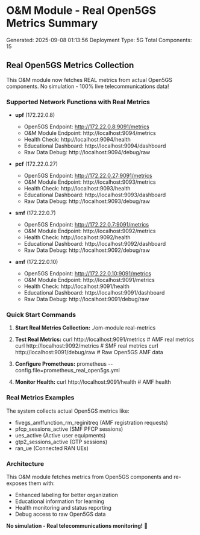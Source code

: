 # O&M Module - Real Open5GS Metrics Summary
Generated: 2025-09-08 01:13:56
Deployment Type: 5G
Total Components: 15

## Real Open5GS Metrics Collection

This O&M module now fetches REAL metrics from actual Open5GS components.
No simulation - 100% live telecommunications data!

### Supported Network Functions with Real Metrics

- **upf** (172.22.0.8)
  - Open5GS Endpoint: http://172.22.0.8:9091/metrics
  - O&M Module Endpoint: http://localhost:9094/metrics  
  - Health Check: http://localhost:9094/health
  - Educational Dashboard: http://localhost:9094/dashboard
  - Raw Data Debug: http://localhost:9094/debug/raw

- **pcf** (172.22.0.27)
  - Open5GS Endpoint: http://172.22.0.27:9091/metrics
  - O&M Module Endpoint: http://localhost:9093/metrics  
  - Health Check: http://localhost:9093/health
  - Educational Dashboard: http://localhost:9093/dashboard
  - Raw Data Debug: http://localhost:9093/debug/raw

- **smf** (172.22.0.7)
  - Open5GS Endpoint: http://172.22.0.7:9091/metrics
  - O&M Module Endpoint: http://localhost:9092/metrics  
  - Health Check: http://localhost:9092/health
  - Educational Dashboard: http://localhost:9092/dashboard
  - Raw Data Debug: http://localhost:9092/debug/raw

- **amf** (172.22.0.10)
  - Open5GS Endpoint: http://172.22.0.10:9091/metrics
  - O&M Module Endpoint: http://localhost:9091/metrics  
  - Health Check: http://localhost:9091/health
  - Educational Dashboard: http://localhost:9091/dashboard
  - Raw Data Debug: http://localhost:9091/debug/raw

### Quick Start Commands

1. **Start Real Metrics Collection:**
   ./om-module real-metrics

2. **Test Real Metrics:**
   curl http://localhost:9091/metrics  # AMF real metrics
   curl http://localhost:9092/metrics  # SMF real metrics
   curl http://localhost:9091/debug/raw  # Raw Open5GS AMF data

3. **Configure Prometheus:**
   prometheus --config.file=prometheus_real_open5gs.yml

4. **Monitor Health:**
   curl http://localhost:9091/health  # AMF health

### Real Metrics Examples

The system collects actual Open5GS metrics like:
- fivegs_amffunction_rm_reginitreq (AMF registration requests)
- pfcp_sessions_active (SMF PFCP sessions)  
- ues_active (Active user equipments)
- gtp2_sessions_active (GTP sessions)
- ran_ue (Connected RAN UEs)

### Architecture

This O&M module fetches metrics from Open5GS components and re-exposes them with:
- Enhanced labeling for better organization
- Educational information for learning
- Health monitoring and status reporting
- Debug access to raw Open5GS data

**No simulation - Real telecommunications monitoring!** 🚀
